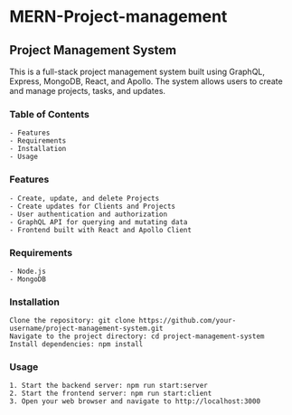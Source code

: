 # MERN-Project-management
## Project Management System
This is a full-stack project management system built using GraphQL, Express, MongoDB, React, and Apollo. The system allows users to create and manage projects, tasks, and updates.

### Table of Contents

    - Features
    - Requirements
    - Installation
    - Usage

### Features

    - Create, update, and delete Projects
    - Create updates for Clients and Projects
    - User authentication and authorization
    - GraphQL API for querying and mutating data
    - Frontend built with React and Apollo Client

### Requirements

    - Node.js
    - MongoDB

### Installation

    Clone the repository: git clone https://github.com/your-username/project-management-system.git
    Navigate to the project directory: cd project-management-system
    Install dependencies: npm install

### Usage

    1. Start the backend server: npm run start:server
    2. Start the frontend server: npm run start:client
    3. Open your web browser and navigate to http://localhost:3000
